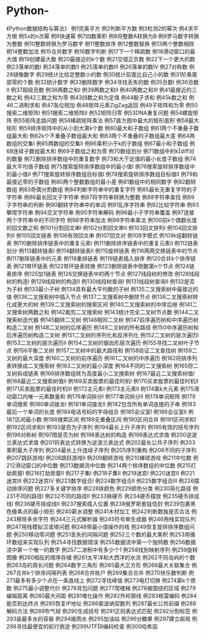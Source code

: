 # Python-
《Python数据结构与算法》
例1完美平方  例2判断平方数  例3检测2的幂次  例4求平方根  例5x的n次幂  例6快速幂 例7四数乘积 例8将整数A转换为B 例9罗马数字转换为整数 例10整数转换为罗马数字 例11整数排序 例12整数替换 例13两个整数相除 例14整数加法 例15合并数字 例16数字判断 例17下一个稀疏数 例18滑动窗口的最大值 例19创建最大数 例20最接近的k个数 例21交错正负数 例22下一个更大的数 例23落单的数Ⅰ 例24落单的数Ⅱ 例25落单的数Ⅲ 例26落单的数Ⅳ 例27对称数 例28镜像数字 例29统计比给定整数小的数 例30统计前面比自己小的数 例31阶乘尾部零的个数 例32统计数字 例33删除数字 例34寻找丢失的数 例35丑数Ⅰ 例36丑数Ⅱ 例37超级丑数 例38两数之和Ⅰ 例39两数之和Ⅱ 例40两数之和Ⅲ 例41最接近的三数之和 例42三数之和为零 例43四数之和为定值 例44骰子求和 例45k数之和 例46二进制求和 例47各位相加 例48矩阵元素ZigZag返回 例49子矩阵和为零 例50搜索二维矩阵Ⅰ 例51搜索二维矩阵Ⅱ 例52矩阵归零 例53DNA重复问题 例54螺旋矩阵 例55矩阵走路问题 例56稀疏矩阵乘法 例57直方图中最大的矩形面积 例58最大矩形 例59排序矩阵中的从小到大第k个数 例60最大和子数组 例61两个不重叠子数组最大和 例62k个不重叠子数组最大和 例63两个不重叠的子数组最大差 例64两数组的交集Ⅰ 例65两数组的交集Ⅱ 例66乘积小于k的子数组 例67最小和子数组 例68连续子数组最大和 例69子数组之和为零 例70数组划分 例71数组中的kdiff对的数量 例72删除排序数组中的重复数字 例73和大于定值的最小长度子数组 例74最大平均值子数组 例75搜索旋转排序数组中的最小值Ⅰ 例76搜索旋转排序数组中的最小值Ⅱ 例77搜索旋转排序数组目标值Ⅰ 例78搜索旋转排序数组目标值Ⅱ 例79和最接近零的子数组 例80两个整数数组的最小差 例81数组中的相同数字 例82翻转数组 例83奇偶分割数组 例84判断字符串中的重复字符 例85最长无重复字符的子字符串 例86最长回文子字符串 例87将字符串转换为整数 例88字符串查找 例89子字符串的判断 例90翻转字符串中的单词 例91乱序字符串 例92比较字符串 例93攀爬字符串 例94交叉字符串 例95字符串解码 例96最小子字符串覆盖 例97连接两个字符串中的不同字符 例98字符串加法 例99字符串乘法 例100前k个偶数长度的回文数之和 例101分割回文串Ⅰ 例102分割回文串Ⅱ 例103回文排列Ⅰ 例104回文排列Ⅱ 例105回文链表 例106有效回文串 例107回文对 例108字模式 例109k组翻转链表 例110删除排序链表中的重复元素Ⅰ 例111删除排序链表中的重复元素Ⅱ 例112链表划分 例113翻转链表Ⅰ 例114翻转链表Ⅱ 例115旋转链表 例116两两交换链表中的节点 例117删除链表中的元素 例118重排链表 例119链表插入排序 例120合并k个排序链表 例121带环链表 例122带环链表转换 例123删除链表中倒数第n个节点 例124链表排序 例125加1链表 例126交换链表中的两个节点 例127线段树的修改 例128线段树的构造Ⅰ 例129线段树的构造Ⅱ 例130线段树查询Ⅰ 例131线段树查询Ⅱ 例132是否为子树 例133最小子树 例134具有最大平均数的子树 例135二叉搜索树中最接近的值 例136二叉搜索树中插入节点 例137二叉搜索树中删除节点 例138二叉搜索树转化成更大的树 例139二叉搜索树的搜索区间 例140二叉搜索树的中序后继 例141二叉搜索树两数之和 例142裁剪二叉搜索树 例143统计完全二叉树节点数 例144二叉搜索树迭代器 例145翻转二叉树 例146相同二叉树 例147前序遍历树和中序遍历树构造二叉树 例148二叉树的后序遍历 例149二叉树的所有路径 例150中序遍历树和后序遍历树构造二叉树 例151二叉树的序列化和反序列化 例152二叉树的层次遍历Ⅰ 例153二叉树的层次遍历Ⅱ 例154二叉树的锯齿形层次遍历 例155寻找二叉树叶子节点 例156平衡二叉树 例157二叉树中的最大路径和 例158验证二叉查找树 例159二叉树的最大深度 例160二叉树的前序遍历 例161二叉树的中序遍历 例162将排序列表转换成二叉搜索树 例163二叉树的最小深度 例164不同的二叉搜索树 例165将二叉树拆成链表 例166排序数组转为高度最小二叉搜索树 例167最近二叉搜索树值Ⅰ 例168最近二叉搜索树值Ⅱ 例169买卖股票的最佳时机Ⅰ 例170买卖股票的最佳时机Ⅱ 例171买卖股票的最佳时机Ⅲ 例172主元素Ⅰ 例173主元素Ⅱ 例174第k大元素 例175滑动窗口内唯一元素数量和 例176单词拆分Ⅰ 例177单词拆分Ⅱ 例178单词矩阵 例179单词搜索 例180单词接龙Ⅰ 例181单词接龙Ⅱ 例182包含所有单词连接的子串 例183最后一个单词的长度 例184电话号码的字母组合 例185会议室Ⅰ 例186会议室Ⅱ 例187区间最小数 例188搜索区间 例189无重叠区间 例190区间合并 例191区间求和Ⅰ 例192区间求和Ⅱ 例193是否为子序列 例194最长上升子序列 例195有效的括号序列 例196对称树 例197图是否为树 例198表达树的构造 例199表达式求值 例200逆波兰表达式求值 例201将表达式转换为逆波兰表达式 例202最长公共子序列 例203乘积最大子序列 例204最长上升连续子序列 例205序列重构 例206不同的子序列 例207跳跃游戏Ⅰ 例208跳跃游戏Ⅱ 例209翻转游戏 例210棒球游戏 例211中位数 例212滑动窗口的中位数 例213数据流中位数 例214两个排序数组的中位数 例215打劫房屋Ⅰ 例216打劫房屋Ⅱ 例217子集Ⅰ 例218子集Ⅱ 例219迷宫Ⅰ 例220迷宫Ⅱ 例221迷宫Ⅲ 例222迷宫Ⅳ 例223数字组合Ⅰ 例224数字组合Ⅱ 例225数字组合Ⅲ 例226摆动排序问题 例227多关键字排序 例228排颜色 例229颜色分类 例230简化路径 例231不同的路径Ⅰ 例232不同的路径Ⅱ 例233换硬币 例234硬币摆放 例235硬币排成线Ⅰ 例236硬币排成线Ⅱ 例237搜索插入位置 例238俄罗斯套娃信封 例239包裹黑色像素点的最小矩形 例240薪水调整 例241木材加工 例242判断数独是否合法 例243移除多余字符 例244三元式解析器 例245符号串生成器 例246用栈实现队列 例247用栈模拟汉诺塔问题 例248带最小值操作的栈 例249恢复旋转排序数组问题 例250移动零问题 例251丢失的间隔问题 例252三个数的最大乘积 例253用循环数组来实现队列 例254寻找数据错误 例255数据流中第一个独特数 例256数据流中第一个唯一的数字 例257二进制中有多少个1 例258找到映射序列 例259旋转图像 例260相反的顺序存储 例261太平洋和大西洋的水流 例262不同岛屿的个数 例263岛的周长问题 例264数字三角形 例265最大正方形 例266最大关联集合 例267合并k个排序间隔列表 例268合并账户 例269集合合并 例270快乐数判断 例271最多有多少个点在一条直线上 例272寻找峰值 例273电灯切换 例274第k个质数 例275最小调整代价 例276背包问题 例277爬楼梯 例278被围绕的区域 例279编辑距离 例280最大间距 例281堆化操作 例282外轮廓线 例283格雷编码 例284能否到达终点 例285恢复IP地址 例286斐波纳契数列 例287最长公共前缀 例288解码方法 例289吹气球 例290生成括号 例291正则表达式匹配 例292分割标签 例293装最多水的容器 例294接雨水 例295加油站 例296分糖果 例297建立邮局 例298寻找最便宜的航行旅途 例299UTF8编码检查 例300哈希函
